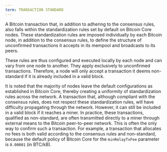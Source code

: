 ```yaml
---
term: TRANSACTION STANDARD
---
```


A Bitcoin transaction that, in addition to adhering to the consensus rules, also falls within the standardization rules set by default on Bitcoin Core nodes. These standardization rules are imposed individually by each Bitcoin node, in addition to the consensus rules, to define the structure of unconfirmed transactions it accepts in its mempool and broadcasts to its peers.

These rules are thus configured and executed locally by each node and can vary from one node to another. They apply exclusively to unconfirmed transactions. Therefore, a node will only accept a transaction it deems non-standard if it is already included in a valid block.

It is noted that the majority of nodes leave the default configurations as established in Bitcoin Core, thereby creating a uniformity of standardization rules across the network. A transaction that, although compliant with the consensus rules, does not respect these standardization rules, will have difficulty propagating through the network. However, it can still be included in a valid block if it reaches a miner. In practice, these transactions, qualified as non-standard, are often transmitted directly to a miner through external means to the Bitcoin peer-to-peer network. This is often the only way to confirm such a transaction. For example, a transaction that allocates no fees is both valid according to the consensus rules and non-standard, because the default policy of Bitcoin Core for the `minRelayTxFee` parameter is `0.00001` (in BTC/kB).